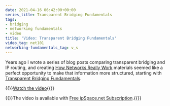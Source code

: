 ```yaml
---
date: 2021-04-16 06:42:00+00:00
series_title: Transparent Bridging Fundamentals
tags:
- bridging
- networking fundamentals
- video
title: 'Video: Transparent Bridging Fundamentals'
video_tag: net101
networking-fundamentals_tag: v_s
---
```

Years ago I wrote a series of blog posts comparing transparent bridging and IP routing, and creating [How Networks Really Work](https://www.ipspace.net/Net101) materials seemed like a perfect opportunity to make that information more structured, starting with [Transparent Bridging Fundamentals](https://my.ipspace.net/bin/get/Net101/BR1.1%20-%20Transparent%20Bridging%20Fundamentals.mp4?doccode=Net101).

{{<jump>}}[Watch the video](https://my.ipspace.net/bin/get/Net101/BR1.1%20-%20Transparent%20Bridging%20Fundamentals.mp4?doccode=Net101){{</jump>}}

{{<note free>}}The video is available with [Free ipSpace.net Subscription](https://www.ipspace.net/Subscription/Free).{{</note>}}
